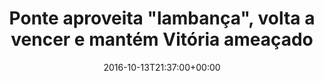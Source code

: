 ---
layout: post
title: "Ponte aproveita \"lambança\", volta a vencer e mantém Vitória ameaçado"
date: 2016-10-13T21:37:00+00:00
external_link: "http://globoesporte.globo.com/sp/campinas-e-regiao/futebol/brasileirao-serie-a/noticia/2016/10/ponte-aproveita-lambanca-volta-vencer-e-mantem-vitoria-ameacado.html"
categories: news globo.com
---